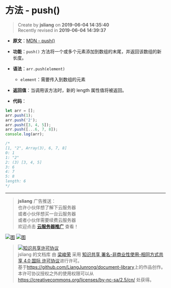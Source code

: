 方法 - push()
===

> Create by **jsliang** on **2019-06-04 14:35:40**  
> Recently revised in **2019-06-04 14:39:37**

* **原文**：[MDN - push()](https://developer.mozilla.org/zh-CN/docs/Web/JavaScript/Reference/Global_Objects/Array/push)

* **功能**：`push()` 方法将一个或多个元素添加到数组的末尾，并返回该数组的新长度。

* **语法**：`arr.push(element)`
  * `element`：需要传入到数组的元素

* **返回值**：当调用该方法时，新的 length 属性值将被返回。

* **代码**：

```js
let arr = [];
arr.push(1);
arr.push('2');
arr.push([3, 4, 5]);
arr.push([...6, 7, 8]);
console.log(arr);

/*
[1, "2", Array(3), 6, 7, 8]
0: 1
1: "2"
2: (3) [3, 4, 5]
3: 6
4: 7
5: 8
length: 6
*/
```

---

> **jsliang** 广告推送：  
> 也许小伙伴想了解下云服务器  
> 或者小伙伴想买一台云服务器  
> 或者小伙伴需要续费云服务器  
> 欢迎点击 **[云服务器推广](https://github.com/LiangJunrong/document-library/blob/master/other-library/Monologue/%E7%A8%B3%E9%A3%9F%E8%89%B0%E9%9A%BE.md)** 查看！

[![图](../../../public-repertory/img/z-small-seek-ali-3.jpg)](https://promotion.aliyun.com/ntms/act/qwbk.html?userCode=w7hismrh)
[![图](../../../public-repertory/img/z-small-seek-tencent-2.jpg)](https://cloud.tencent.com/redirect.php?redirect=1014&cps_key=49f647c99fce1a9f0b4e1eeb1be484c9&from=console)

> <a rel="license" href="http://creativecommons.org/licenses/by-nc-sa/4.0/"><img alt="知识共享许可协议" style="border-width:0" src="https://i.creativecommons.org/l/by-nc-sa/4.0/88x31.png" /></a><br /><span xmlns:dct="http://purl.org/dc/terms/" property="dct:title">jsliang 的文档库</span> 由 <a xmlns:cc="http://creativecommons.org/ns#" href="https://github.com/LiangJunrong/document-library" property="cc:attributionName" rel="cc:attributionURL">梁峻荣</a> 采用 <a rel="license" href="http://creativecommons.org/licenses/by-nc-sa/4.0/">知识共享 署名-非商业性使用-相同方式共享 4.0 国际 许可协议</a>进行许可。<br />基于<a xmlns:dct="http://purl.org/dc/terms/" href="https://github.com/LiangJunrong/document-library" rel="dct:source">https://github.com/LiangJunrong/document-library</a>上的作品创作。<br />本许可协议授权之外的使用权限可以从 <a xmlns:cc="http://creativecommons.org/ns#" href="https://creativecommons.org/licenses/by-nc-sa/2.5/cn/" rel="cc:morePermissions">https://creativecommons.org/licenses/by-nc-sa/2.5/cn/</a> 处获得。